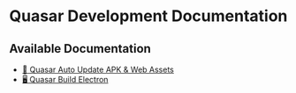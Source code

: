 # Quasar Development Documentation

## Available Documentation

- [📱 Quasar Auto Update APK & Web Assets](auto-update-readme.md)
- [🖥️ Quasar Build Electron](electron-readme.md)
